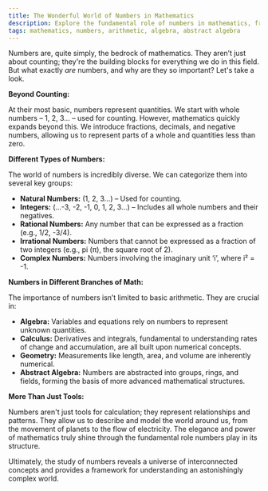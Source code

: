 ```yaml
---
title: The Wonderful World of Numbers in Mathematics
description: Explore the fundamental role of numbers in mathematics, from basic counting to complex abstract concepts.
tags: mathematics, numbers, arithmetic, algebra, abstract algebra
---
```


Numbers are, quite simply, the bedrock of mathematics. They aren’t just about counting; they're the building blocks for everything we do in this field. But what exactly *are* numbers, and why are they so important? Let's take a look.

**Beyond Counting:**

At their most basic, numbers represent quantities. We start with whole numbers – 1, 2, 3… – used for counting. However, mathematics quickly expands beyond this. We introduce fractions, decimals, and negative numbers, allowing us to represent parts of a whole and quantities less than zero.

**Different Types of Numbers:**

The world of numbers is incredibly diverse. We can categorize them into several key groups:

*   **Natural Numbers:** (1, 2, 3…) – Used for counting.
*   **Integers:** (...-3, -2, -1, 0, 1, 2, 3…) – Includes all whole numbers and their negatives.
*   **Rational Numbers:** Any number that can be expressed as a fraction (e.g., 1/2, -3/4).
*   **Irrational Numbers:** Numbers that cannot be expressed as a fraction of two integers (e.g., pi (π), the square root of 2).
*   **Complex Numbers:** Numbers involving the imaginary unit ‘i’, where i² = -1.

**Numbers in Different Branches of Math:**

The importance of numbers isn’t limited to basic arithmetic. They are crucial in:

*   **Algebra:** Variables and equations rely on numbers to represent unknown quantities.
*   **Calculus:** Derivatives and integrals, fundamental to understanding rates of change and accumulation, are all built upon numerical concepts.
*   **Geometry:** Measurements like length, area, and volume are inherently numerical.
*   **Abstract Algebra:**  Numbers are abstracted into groups, rings, and fields, forming the basis of more advanced mathematical structures.

**More Than Just Tools:**

Numbers aren't just tools for calculation; they represent relationships and patterns. They allow us to describe and model the world around us, from the movement of planets to the flow of electricity.  The elegance and power of mathematics truly shine through the fundamental role numbers play in its structure.

Ultimately, the study of numbers reveals a universe of interconnected concepts and provides a framework for understanding an astonishingly complex world.

